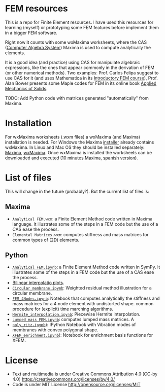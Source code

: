 FEM resources
=============

This is a repo for Finite Element resources. I have used this resources for learning (myself) or prototyping some FEM features before implement them in a bigger FEM software.

Right now it counts with some wxMaxima worksheets, where the CAS ([Computer Algebra System](http://en.wikipedia.org/wiki/Computer_algebra_system)) Maxima is used to compute analytically the elements.

It is a good idea (and practice) using CAS for manipulate algebraic expressions, like the ones that appear commonly in the derivation of FEM (or other numerical methods). Two examples: Prof. Carlos Felipa suggest to use CAS for it (and uses Mathematica in its [Introductory FEM course](http://www.colorado.edu/engineering/cas/courses.d/IFEM.d/)), Prof. Alan Bower presents some Maple codes for FEM in its online book [Applied Mechanics of Solids](http://solidmechanics.org/FEA.php).

TODO: Add Python code with matrices generated "automatically" from Maxima.


Installation
============
For wxMaxima worksheets (.wxm files) a wxMaxima (and Maxima) installation is needed. For Windows the Maxima [installer](http://sourceforge.net/projects/maxima/files/Maxima-Windows/) already contains wxMaxima. In Linux and Mac OS they should be installed separately: [Maxima](http://sourceforge.net/projects/maxima/files/), [wxMaxima](http://andrejv.github.io/wxmaxima/). Once wxMaxima is installed the worksheets can be downloaded and executed ([10 minutes Maxima](http://andrejv.github.io/wxmaxima/tutorials/10minute.zip), [spanish version](http://andrejv.github.io/wxmaxima/tutorials/10minute_es.zip)).


List of files
=============
This will change in the future (probably?). But the current list of files is:

Maxima
------
* `Analytical FEM.wxm`: a Finite Element Method code written in Maxima language. It illustrates some of the steps in a FEM code but the use of a CAS ease the process.
* `Elemental Matrices.wxm`: computes stiffness and mass matrices for common types of (2D) elements.

Python
------
* [`Analytical FEM.ipynb`](http://nbviewer.ipython.org/github/nicoguaro/FEM_resources/blob/master/Analytic%20FEM.ipynb): a Finite Element Method code written in SymPy. It illustrates some of the steps in a FEM code but the use of a CAS ease the process.
* [Bilinear interpolatio plots](http://nbviewer.ipython.org/github/nicoguaro/FEM_resources/blob/master/Bilinear%20interpolation%20plots.ipynb).
* [`Circular_membrane.ipynb`](http://nbviewer.ipython.org/github/nicoguaro/FEM_resources/blob/master/Circular_membrane.ipynb.ipynb): Weighted residual method illustration for a circular membrane.
* [`FEM_4Nodes.ipynb`](http://nbviewer.jupyter.org/github/nicoguaro/FEM_resources/blob/master/FEM_4Nodes.ipynb): Notebook that computes analytically the stiffness and mass matrices for a 4 node element with undistorted shape.
common procedure for (explicit) time marching algorithms.
* [`Hermite_interpolation.ipynb`](http://nbviewer.jupyter.org/github/nicoguaro/FEM_resources/blob/master/Hermite_interpolation.ipynb): Piecewise Hermite interpolation.
* [`Lumped mass FEM.ipynb`](http://nbviewer.jupyter.org/github/nicoguaro/FEM_resources/blob/master/Lumped%20mass%20FEM.ipynb): computes lumped mass matrices. A 
* [`poly_ritz.ipynb`](http://nbviewer.ipython.org/github/nicoguaro/FEM_resources/blob/master/poly_ritz.ipynb)): IPython Notebook with Vibration modes of membranes with convex polygonal shape.
* [`XFEM_enrichment.ipynb`](http://nbviewer.jupyter.org/github/nicoguaro/FEM_resources/blob/master/XFEM_enrichment.ipynb)): Notebook  for enrichment basis functions for XFEM.


License
=======
* Text and multimedia is under Creative Commons Attribution 4.0 (CC-by 4.0) https://creativecommons.org/licenses/by/4.0/
* Code is under MIT License http://opensource.org/licenses/MIT

